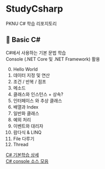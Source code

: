 # StudyCsharp
PKNU C# 학습 리포지토리

## 📘 Basic C# 

C#에서 사용하는 기본 문법 학습 <br>
Console (.NET Core 및 .NET Framework) 활용

0. Hello World
1. 데이터 지정 및 연산
2. 조건 / 반복 / 점프
3. 메소드
4. 클래스와 인스턴스 + 상속?
5. 인터페이스 와 추상 클래스
6. 배열과 Index
7. 일반화 클래스
8. 예외 처리
9. 이벤트와 대리자
10. 람다식 & LINQ
11. File 다루기
12. Thread

[C# 기본학습 상세](https://github.com/kg4543/StudyCsharp21/tree/main/Console) <br>
[C# console 소스 모음](https://github.com/kg4543/StudyCsharp21/tree/main/Console)
